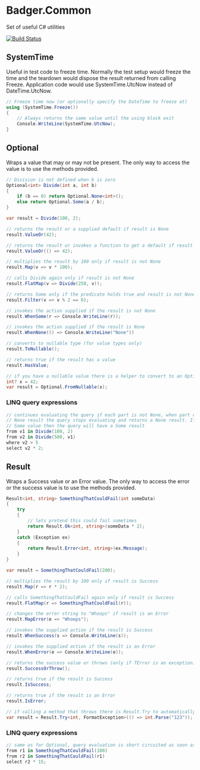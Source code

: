 # Badger.Common
Set of useful C# utilities

[![Build Status](https://travis-ci.org/timbarker/Badger.Common.svg?branch=master)](https://travis-ci.org/timbarker/Badger.Common)

## SystemTime

Useful in test code to freeze time. Normally the test setup would freeze the time and the teardown would dispose the result returned from calling Freeze. Application code would use SystemTime.UtcNow instead of DateTime.UtcNow.

```csharp
// Freeze time now (or optionally specify the DateTime to freeze at)
using (SystemTime.Freeze())
{
    // Always returns the same value until the using block exit
    Console.WriteLine(SystemTime.UtcNow); 
}
```

## Optional

Wraps a value that may or may not be present. The only way to access the value is to use the methods provided.

```csharp
// Division is not defined when b is zero
Optional<int> Divide(int a, int b)
{
    if (b == 0) return Optional.None<int>();
    else return Optional.Some(a / b);
}

var result = Divide(100, 2);

// returns the result or a supplied default if result is None
result.ValueOr(42); 

// returns the result or invokes a function to get a default if result is None
result.ValueOr(() => 42);

// multiplies the result by 100 only if result is not None
result.Map(v => v * 100); 

// calls Divide again only if result is not None
result.FlatMap(v => Divide(250, v)); 

// returns Some only if the predicate holds true and result is not None, else it results None
result.Filter(v => v % 2 == 0); 

// invokes the action supplied if the result is not None
result.WhenSome(r => Console.WriteLine(r));

// invokes the action supplied if the result is None
result.WhenNone(() => Console.WriteLine("None"))

// converts to nullable type (for value types only)
result.ToNullable(); 

// returns true if the result has a value
result.HasValue;

// if you have a nullable value there is a helper to convert to an Optional
int? x = 42;
var result = Optional.FromNullable(x);

```

### LINQ query expressions

```csharp
// continues evaluating the query if each part is not None, when part of the query returns a 
// None result the query stops evaluating and returns a None result. If all parts return a 
// Some value then the query will have a Some result
from v1 in Divide(100, 2)
from v2 in Divide(500, v1)
where v2 > 5
select v2 * 2; 
```

## Result
Wraps a Success value or an Error value. The only way to access the error or the success value is to use the methods provided.

```csharp
Result<int, string> SomethingThatCouldFail(int someData)
{
    try 
    {
        // lets pretend this could fail sometimes
        return Result.Ok<int, string>(someData * 2);
    }
    catch (Exception ex)
    {
        return Result.Error<int, string>(ex.Message);
    }
}

var result = SomethingThatCouldFail(200);

// multiplies the result by 100 only if result is Success
result.Map(r => r * 2);

// calls SomethingThatCouldFail again only if result is Success
result.FlatMap(r => SomethingThatCouldFail(r));

// changes the error string to "Whoops" if result is an Error
result.MapError(e => "Whoops");

// invokes the supplied action if the result is Success
result.WhenSuccess(s => Console.WriteLine(s));

// invokes the supplied action if the result is an Error
result.WhenError(e => Console.WriteLine(e));

// returns the success value or throws (only if TError is an exception)
result.SuccessOrThrow();

// returns true if the result is Success
result.IsSuccess;

// returns true if the result is an Error
result.IsError;

// if calling a method that throws there is Result.Try to automatically wrap the exception
var result = Result.Try<int, FormatException>(() => int.Parse("123"));
```

### LINQ query expressions

```csharp
// same as for Optional, query evaluation is short circuited as soon as there is an error
from r1 in SomethingThatCouldFail(100)
from r2 in SomethingThatCouldFail(r1)
select r2 * 15;

```
